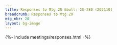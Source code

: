 ```yaml
---
title: Responses to Mtg 20 &bull; CS-280 (202110)
breadcrumb: Responses to Mtg 20
mtg_nbr: 20
layout: bg-image
---
```


{%- include meetings/responses.html -%}
